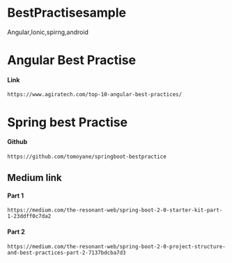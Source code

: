# BestPractisesample
Angular,Ionic,spirng,android


# Angular Best Practise

#### Link

`https://www.agiratech.com/top-10-angular-best-practices/`



# Spring best Practise 

#### Github
`https://github.com/tomoyane/springboot-bestpractice`

## Medium link
#### Part 1
`
https://medium.com/the-resonant-web/spring-boot-2-0-starter-kit-part-1-23ddff0c7da2
`
#### Part 2
`
https://medium.com/the-resonant-web/spring-boot-2-0-project-structure-and-best-practices-part-2-7137bdcba7d3
`
